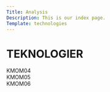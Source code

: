 ```yaml
---
Title: Analysis
Description: This is our index page.
Template: technologies
---
```


TEKNOLOGIER
==========================


<main class="tech-main">
    <div class="tech-rapport tech-block"><a style="text-decoration:none;" href="%base_url%?analysis/01_colors">KMOM04</a></div>
    <div class="tech-rapport tech-block"><a style="text-decoration:none;" href="%base_url%?analysis/02_load">KMOM05</a></div>
    <div class="tech-rapport tech-block" ><a style="text-decoration:none;" href="%base_url%?analysis/03_design_principles">KMOM06</a></div>
</main>